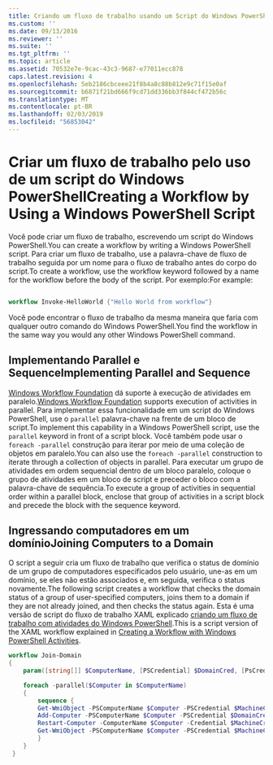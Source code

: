 ```yaml
---
title: Criando um fluxo de trabalho usando um Script do Windows PowerShell | Microsoft Docs
ms.custom: ''
ms.date: 09/13/2016
ms.reviewer: ''
ms.suite: ''
ms.tgt_pltfrm: ''
ms.topic: article
ms.assetid: 70532e7e-9cac-43c3-9687-e77011ecc878
caps.latest.revision: 4
ms.openlocfilehash: 5eb2186cbceee21f8b4a8c88b812e9c71f15e0af
ms.sourcegitcommit: b6871f21bd666f9cd71dd336bb3f844cf472b56c
ms.translationtype: MT
ms.contentlocale: pt-BR
ms.lasthandoff: 02/03/2019
ms.locfileid: "56853042"
---
```

# <a name="creating-a-workflow-by-using-a-windows-powershell-script"></a><span data-ttu-id="30fce-102">Criar um fluxo de trabalho pelo uso de um script do Windows PowerShell</span><span class="sxs-lookup"><span data-stu-id="30fce-102">Creating a Workflow by Using a Windows PowerShell Script</span></span>

<span data-ttu-id="30fce-103">Você pode criar um fluxo de trabalho, escrevendo um script do Windows PowerShell.</span><span class="sxs-lookup"><span data-stu-id="30fce-103">You can create a workflow by writing a Windows PowerShell script.</span></span> <span data-ttu-id="30fce-104">Para criar um fluxo de trabalho, use a palavra-chave de fluxo de trabalho seguida por um nome para o fluxo de trabalho antes do corpo do script.</span><span class="sxs-lookup"><span data-stu-id="30fce-104">To create a workflow, use the workflow keyword followed by a name for the workflow before the body of the script.</span></span> <span data-ttu-id="30fce-105">Por exemplo:</span><span class="sxs-lookup"><span data-stu-id="30fce-105">For example:</span></span>

```powershell

workflow Invoke-HelloWorld {"Hello World from workflow"}
```

<span data-ttu-id="30fce-106">Você pode encontrar o fluxo de trabalho da mesma maneira que faria com qualquer outro comando do Windows PowerShell.</span><span class="sxs-lookup"><span data-stu-id="30fce-106">You find the workflow in the same way you would any other Windows PowerShell command.</span></span>

## <a name="implementing-parallel-and-sequence"></a><span data-ttu-id="30fce-107">Implementando Parallel e Sequence</span><span class="sxs-lookup"><span data-stu-id="30fce-107">Implementing Parallel and Sequence</span></span>

<span data-ttu-id="30fce-108">[Windows Workflow Foundation](https://msdn.microsoft.com/en-us/library/ms735967.aspx) dá suporte à execução de atividades em paralelo.</span><span class="sxs-lookup"><span data-stu-id="30fce-108">[Windows Workflow Foundation](https://msdn.microsoft.com/en-us/library/ms735967.aspx) supports execution of activities in parallel.</span></span> <span data-ttu-id="30fce-109">Para implementar essa funcionalidade em um script do Windows PowerShell, use o `parallel` palavra-chave na frente de um bloco de script.</span><span class="sxs-lookup"><span data-stu-id="30fce-109">To implement this capability in a Windows PowerShell script, use the `parallel` keyword in front of a script block.</span></span> <span data-ttu-id="30fce-110">Você também pode usar o `foreach -parallel` construção para iterar por meio de uma coleção de objetos em paralelo.</span><span class="sxs-lookup"><span data-stu-id="30fce-110">You can also use the `foreach -parallel` construction to iterate through a collection of objects in parallel.</span></span> <span data-ttu-id="30fce-111">Para executar um grupo de atividades em ordem sequencial dentro de um bloco paralelo, coloque o grupo de atividades em um bloco de script e preceder o bloco com a palavra-chave de sequência.</span><span class="sxs-lookup"><span data-stu-id="30fce-111">To execute a group of activities in sequential order within a parallel block, enclose that group of activities in a script block and precede the block with the sequence keyword.</span></span>

## <a name="joining-computers-to-a-domain"></a><span data-ttu-id="30fce-112">Ingressando computadores em um domínio</span><span class="sxs-lookup"><span data-stu-id="30fce-112">Joining Computers to a Domain</span></span>

<span data-ttu-id="30fce-113">O script a seguir cria um fluxo de trabalho que verifica o status de domínio de um grupo de computadores especificados pelo usuário, une-as em um domínio, se eles não estão associados e, em seguida, verifica o status novamente.</span><span class="sxs-lookup"><span data-stu-id="30fce-113">The following script creates a workflow that checks the domain status of a group of user-specified computers, joins them to a domain if they are not already joined, and then checks the status again.</span></span> <span data-ttu-id="30fce-114">Esta é uma versão de script do fluxo de trabalho XAML explicado [criando um fluxo de trabalho com atividades do Windows PowerShell](./creating-a-workflow-with-windows-powershell-activities.md).</span><span class="sxs-lookup"><span data-stu-id="30fce-114">This is a script version of the XAML workflow explained in [Creating a Workflow with Windows PowerShell Activities](./creating-a-workflow-with-windows-powershell-activities.md).</span></span>

```powershell
workflow Join-Domain
{
    param([string[]] $ComputerName, [PSCredential] $DomainCred, [PsCredential] $MachineCred)

    foreach -parallel($Computer in $ComputerName)
    {
        sequence {
        Get-WmiObject -PSComputerName $Computer -PSCredential $MachineCred
        Add-Computer -PSComputerName $Computer -PSCredential $DomainCred
        Restart-Computer -ComputerName $Computer -Credential $MachineCred -For PowerShell -Force -Wait -PSComputerName ""
        Get-WmiObject -PSComputerName $Computer -PSCredential $MachineCred
        }
    }
 }

```
